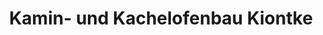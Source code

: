 ---
title: "Kamin- und Kachelofenbau Kiontke"
url: /schnaudertal/kamin-und-kachelofenbau-kiontke/
shop: Kamine & Öfen
---